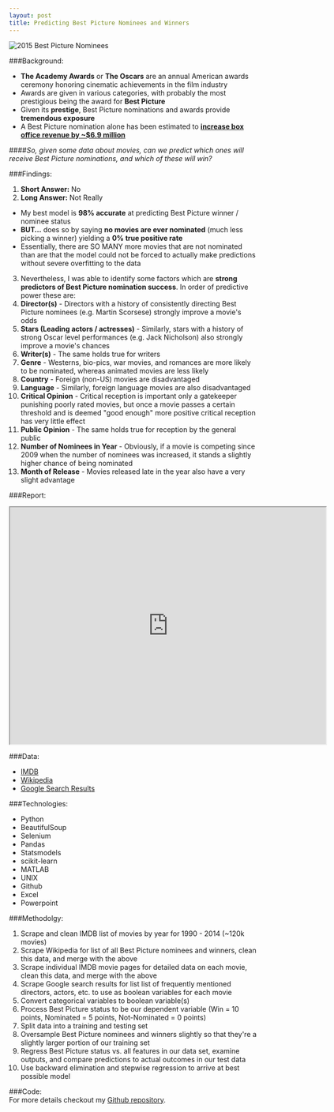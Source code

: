 ```yaml
---
layout: post
title: Predicting Best Picture Nominees and Winners
---
```


![2015 Best Picture Nominees](/images/best-picture-nominees.jpg "2015 Best Picture Nominees")  

###Background:  
- **The Academy Awards** or **The Oscars** are an annual American awards ceremony honoring cinematic achievements in the film industry
- Awards are given in various categories, with probably the most prestigious being the award for **Best Picture**
- Given its **prestige**, Best Picture nominations and awards provide **tremendous exposure**
- A Best Picture nomination alone has been estimated to [**increase box office revenue by ~$6.9 million**](http://www.bloomberg.com/bw/articles/2013-01-10/how-oscar-nominations-affect-the-box-office)

####*So, given some data about movies, can we predict which ones will receive Best Picture nominations, and which of these will win?*

###Findings:  
 1. **Short Answer:** No  
 2. **Long Answer:** Not Really  
   - My best model is **98% accurate** at predicting Best Picture winner / nominee status  
   - **BUT…** does so by saying **no movies are ever nominated** (much less picking a winner) yielding a **0% true positive rate**  
   - Essentially, there are SO MANY more movies that are not nominated than are that the model could not be forced to actually make predictions without severe overfitting to the data  
 3. Nevertheless, I was able to identify some factors which are **strong predictors of Best Picture nomination success**. In order of predictive power these are:  
   1. **Director(s)** - Directors with a history of consistently directing Best Picture nominees (e.g. Martin Scorsese) strongly improve a movie's odds
   2. **Stars (Leading actors / actresses)** - Similarly, stars with a history of strong Oscar level performances (e.g. Jack Nicholson) also strongly improve a movie's chances  
   3. **Writer(s)** - The same holds true for writers
   4. **Genre** - Westerns, bio-pics, war movies, and romances are more likely to be nominated, whereas animated movies are less likely
   5. **Country** - Foreign (non-US) movies are disadvantaged
   6. **Language** - Similarly, foreign language movies are also disadvantaged
   7. **Critical Opinion** - Critical reception is important only a gatekeeper punishing poorly rated movies, but once a movie passes a certain threshold and is deemed "good enough" more positive critical reception has very little effect
   8. **Public Opinion** - The same holds true for reception by the general public
   9. **Number of Nominees in Year** - Obviously, if a movie is competing since 2009 when the number of nominees was increased, it stands a slightly higher chance of being nominated
   10. **Month of Release** - Movies released late in the year also have a very slight advantage

###Report:  
<iframe src="https://drive.google.com/a/seanosier.com/file/d/0B90v2XyX9nIAUVlyWmpxbkdEUUU/preview" width="640" height="480"></iframe>

###Data:  
 - [IMDB](http://www.imdb.com/)  
 - [Wikipedia](https://en.wikipedia.org/wiki/Academy_Award_for_Best_Picture)  
 - [Google Search Results](https://www.google.com/#q=list%20of%20top%20directors)  

###Technologies:  
 - Python  
 - BeautifulSoup  
 - Selenium  
 - Pandas  
 - Statsmodels  
 - scikit-learn  
 - MATLAB  
 - UNIX  
 - Github  
 - Excel  
 - Powerpoint  

###Methodolgy:  
 1. Scrape and clean IMDB list of movies by year for 1990 - 2014 (~120k movies)  
 2. Scrape Wikipedia for list of all Best Picture nominees and winners, clean this data, and merge with the above  
 3. Scrape individual IMDB movie pages for detailed data on each movie, clean this data, and merge with the above  
 4. Scrape Google search results for list list of frequently mentioned directors, actors, etc. to use as boolean variables for each movie  
 5. Convert categorical variables to boolean variable(s)  
 6. Process Best Picture status to be our dependent variable (Win = 10 points, Nominated = 5 points, Not-Nominated = 0 points)  
 7. Split data into a training and testing set
 8. Oversample Best Picture nominees and winners slightly so that they're a slightly larger portion of our training set  
 7. Regress Best Picture status vs. all features in our data set, examine outputs, and compare predictions to actual outcomes in our test data 
 8. Use backward elimination and stepwise regression to arrive at best possible model  

###Code:  
For more details checkout my [Github repository](https://github.com/sosier/Predicting_Best_Picture_Winners_Nominees).
